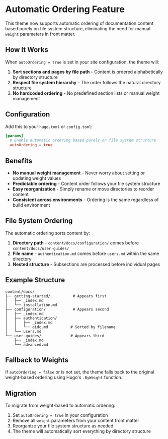 # Automatic Ordering Feature

This theme now supports automatic ordering of documentation content based purely on file system structure, eliminating the need for manual `weight` parameters in front matter.

## How It Works

When `autoOrdering = true` is set in your site configuration, the theme will:

1. **Sort sections and pages by file path** - Content is ordered alphabetically by directory structure
2. **Respect file system hierarchy** - The order follows the natural directory structure
3. **No hardcoded ordering** - No predefined section lists or manual weight management

## Configuration

Add this to your `hugo.toml` or `config.toml`:

```toml
[params]
  # Enable automatic ordering based purely on file system structure
  autoOrdering = true
```

## Benefits

- **No manual weight management** - Never worry about setting or updating weight values
- **Predictable ordering** - Content order follows your file system structure
- **Easy reorganization** - Simply rename or move directories to reorder content
- **Consistent across environments** - Ordering is the same regardless of build environment

## File System Ordering

The automatic ordering sorts content by:

1. **Directory path** - `content/docs/configuration/` comes before `content/docs/user-guides/`
2. **File name** - `authentication.md` comes before `users.md` within the same directory
3. **Nested structure** - Subsections are processed before individual pages

## Example Structure

```
content/docs/
├── getting-started/          # Appears first
│   ├── _index.md
│   └── installation.md
├── configuration/            # Appears second
│   ├── _index.md
│   ├── authentication/
│   │   ├── _index.md
│   │   └── oidc.md          # Sorted by filename
│   └── users.md
└── user-guides/             # Appears third
    ├── _index.md
    └── advanced.md
```

## Fallback to Weights

If `autoOrdering = false` or is not set, the theme falls back to the original weight-based ordering using Hugo's `.ByWeight` function.

## Migration

To migrate from weight-based to automatic ordering:

1. Set `autoOrdering = true` in your configuration
2. Remove all `weight` parameters from your content front matter
3. Reorganize your file system structure as needed
4. The theme will automatically sort everything by directory structure
